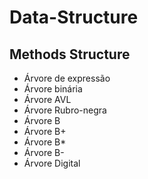# Data-Structure

## Methods Structure

- Árvore de expressão
- Árvore binária
- Árvore AVL
- Árvore Rubro-negra
- Árvore B
- Árvore B+
- Árvore B*
- Árvore B-
- Árvore Digital 
